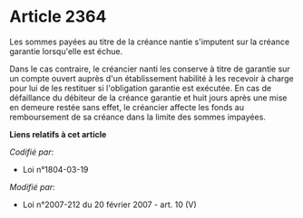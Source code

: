 # Article 2364

Les sommes payées au titre de la créance nantie s'imputent sur la créance garantie lorsqu'elle est échue.

Dans le cas contraire, le créancier nanti les conserve à titre de garantie sur un compte ouvert auprès d'un établissement
habilité à les recevoir à charge pour lui de les restituer si l'obligation garantie est exécutée. En cas de défaillance du
débiteur de la créance garantie et huit jours après une mise en demeure restée sans effet, le créancier affecte les fonds au
remboursement de sa créance dans la limite des sommes impayées.

**Liens relatifs à cet article**

_Codifié par_:

  - Loi n°1804-03-19

_Modifié par_:

  - Loi n°2007-212 du 20 février 2007 - art. 10 (V)
